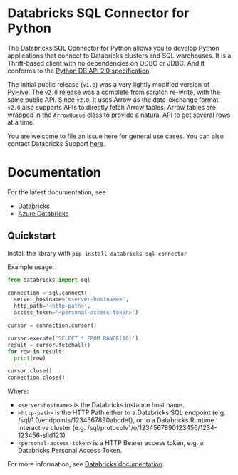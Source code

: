 # Databricks SQL Connector for Python

The Databricks SQL Connector for Python allows you to develop Python applications that connect to Databricks clusters and SQL warehouses. It is a Thrift-based client with no dependencies on ODBC or JDBC. And it conforms to the [Python DB API 2.0 specification](https://www.python.org/dev/peps/pep-0249/).

The initial public release (`v1.0`) was a very lightly modified version of [PyHive](https://pypi.org/project/PyHive/). The `v2.0` release was a complete from scratch re-write, with the same public API. Since `v2.0`, it uses Arrow as the data-exchange format. `v2.0` also supports APIs to directly fetch Arrow tables. Arrow tables are wrapped in the `ArrowQueue` class to provide a natural API to get several rows at a time.

You are welcome to file an issue here for general use cases. You can also contact Databricks Support [here](help.databricks.com).

# Documentation

For the latest documentation, see

- [Databricks](https://docs.databricks.com/dev-tools/python-sql-connector.html)
- [Azure Databricks](https://docs.microsoft.com/en-us/azure/databricks/dev-tools/python-sql-connector)

## Quickstart

Install the library with `pip install databricks-sql-connector`

Example usage:

```python
from databricks import sql

connection = sql.connect(
  server_hostname='<server-hostname>',
  http_path='<http-path>',
  access_token='<personal-access-token>')

cursor = connection.cursor()

cursor.execute('SELECT * FROM RANGE(10)')
result = cursor.fetchall()
for row in result:
  print(row)

cursor.close()
connection.close()
```

Where:
- `<server-hostname>` is the Databricks instance host name.
- `<http-path>` is the HTTP Path either to a Databricks SQL endpoint (e.g. /sql/1.0/endpoints/1234567890abcdef),
   or to a Databricks Runtime interactive cluster (e.g. /sql/protocolv1/o/1234567890123456/1234-123456-slid123)
- `<personal-access-token>` is a HTTP Bearer access token, e.g. a Databricks Personal Access Token.

For more information, see [Databricks documentation](https://docs.databricks.com/dev-tools/python-sql-connector.html).
